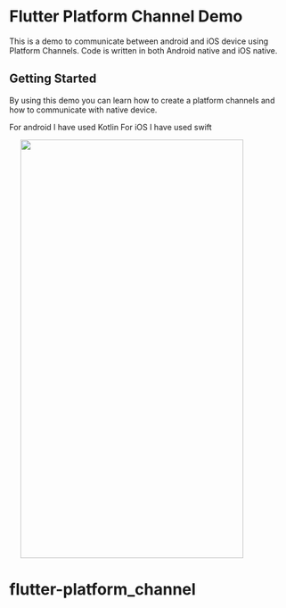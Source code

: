 # Flutter Platform Channel Demo

This is a demo to communicate between android and iOS device using Platform Channels. Code is written in both Android native and iOS native.

## Getting Started

By using this demo you can learn how to create a platform channels and how to communicate with native device.

For android I have used Kotlin
For iOS I have used swift

<p float="left">
  <img src="https://user-images.githubusercontent.com/34621423/162577064-2b1a4fef-ca05-497a-9a62-95614dfdbfc1.png" width="400" height="750" hspace="20"/>
</p>


# flutter-platform_channel
